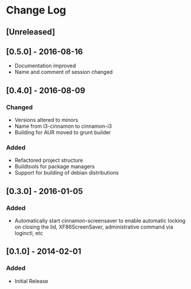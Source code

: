 # Change Log

## [Unreleased]

## [0.5.0] - 2016-08-16

- Documentation improved
- Name and comment of session changed

## [0.4.0] - 2016-08-09

### Changed

- Versions altered to minors
- Name from i3-cinnamon to cinnamon-i3
- Building for AUR moved to grunt builder

### Added
- Refactored project structure
- Buildtools for package managers
- Support for building of debian distributions

## [0.3.0] - 2016-01-05

### Added

- Automatically start cinnamon-screensaver to enable automatic locking
on closing the lid, XF86ScreenSaver, administrative command via loginctl, etc

## [0.1.0] - 2014-02-01

### Added
- Initial Release
